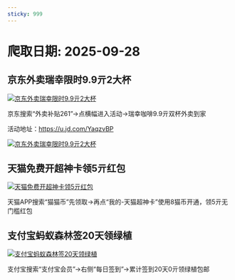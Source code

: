 ```yaml
---
sticky: 999
---
```

# 爬取日期: 2025-09-28
## 京东外卖瑞幸限时9.9亓2大杯
<p>
    <a rel="nofollow" target="_blank" href="https://www.qqhjy6.xyz/caiji/data/images/2025-09-27/77f6d071da74f667570e5057f4992403.jpg"><img src="https://image.smallfawn.work/?url=https://www.qqhjy6.xyz/caiji/data/images/2025-09-27/77f6d071da74f667570e5057f4992403.jpg" title="京东外卖瑞幸限时9.9亓2大杯 " alt="京东外卖瑞幸限时9.9亓2大杯 " referrerpolicy="no-referrer"></a> 
</p>
<p>
    京东搜索“外卖补贴261”-&gt;点横幅进入活动-&gt;瑞幸咖啡9.9亓双杯外卖到家
</p>
<p>
    活动地址：<a rel="nofollow" target="_blank" href="https://u.jd.com/YaqzvBP">https://u.jd.com/YaqzvBP</a> 
</p>
<p>
    <a rel="nofollow" target="_blank" href="https://www.qqhjy6.xyz/caiji/data/images/2025-09-27/af30eeaba86cb7b0d47b2f6efe9f3a90.png"><img src="https://image.smallfawn.work/?url=https://www.qqhjy6.xyz/caiji/data/images/2025-09-27/af30eeaba86cb7b0d47b2f6efe9f3a90.png" title="京东外卖瑞幸限时9.9亓2大杯 " alt="京东外卖瑞幸限时9.9亓2大杯 " referrerpolicy="no-referrer"></a> 
</p>

## 天猫免费开超神卡领5亓红包
<p>
    <a rel="nofollow" target="_blank" href="https://www.qqhjy6.xyz/caiji/data/images/2025-09-27/1022f492334b808253898a9184362cee.jpg"><img src="https://image.smallfawn.work/?url=https://www.qqhjy6.xyz/caiji/data/images/2025-09-27/1022f492334b808253898a9184362cee.jpg" title="天猫免费开超神卡领5亓红包 " alt="天猫免费开超神卡领5亓红包 " referrerpolicy="no-referrer"></a> 
</p>
<p>
    天猫APP搜索“猫猫币”先领取-&gt;再点“我的-天猫超神卡”使用8猫币开通，领5亓无门槛红包
</p>

## 支付宝蚂蚁森林签20天领绿植
<p>
    <a rel="nofollow" target="_blank" href="https://www.qqhjy6.xyz/caiji/data/images/2025-09-27/d4c349fec2df6d5e5127691fd677a9f0.jpg"><img src="https://image.smallfawn.work/?url=https://www.qqhjy6.xyz/caiji/data/images/2025-09-27/d4c349fec2df6d5e5127691fd677a9f0.jpg" title="支付宝蚂蚁森林签20天领绿植 " alt="支付宝蚂蚁森林签20天领绿植 " referrerpolicy="no-referrer"></a> 
</p>
<p>
    支付宝搜索“支付宝会员”-&gt;右侧“每日签到”-&gt;累计签到20天0亓领绿植包邮
</p>

